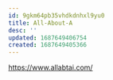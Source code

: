 ```yaml
---
id: 9gkm64pb35vhdkdnhxl9yu0
title: All-About-A
desc: ''
updated: 1687649406754
created: 1687649405366
---
```


https://www.allabtai.com/
